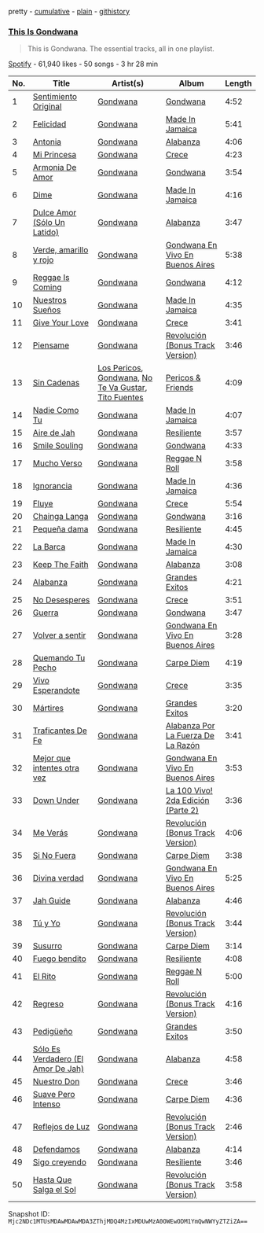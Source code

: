 pretty - [cumulative](/playlists/cumulative/37i9dQZF1DZ06evO2z72hy.md) - [plain](/playlists/plain/37i9dQZF1DZ06evO2z72hy) - [githistory](https://github.githistory.xyz/mackorone/spotify-playlist-archive/blob/main/playlists/plain/37i9dQZF1DZ06evO2z72hy)

### [This Is Gondwana](https://open.spotify.com/playlist/37i9dQZF1DZ06evO2z72hy)

> This is Gondwana\. The essential tracks, all in one playlist.

[Spotify](https://open.spotify.com/user/spotify) - 61,940 likes - 50 songs - 3 hr 28 min

| No. | Title | Artist(s) | Album | Length |
|---|---|---|---|---|
| 1 | [Sentimiento Original](https://open.spotify.com/track/2dz5G8cubIlwFN6SJtj0rg) | [Gondwana](https://open.spotify.com/artist/4nSgEvZncnC5oNPVrtwnLd) | [Gondwana](https://open.spotify.com/album/5aqBD2HHSWt6VpSjSZfiMw) | 4:52 |
| 2 | [Felicidad](https://open.spotify.com/track/3TilMZ5wdTBPrDYPNY9Kc8) | [Gondwana](https://open.spotify.com/artist/4nSgEvZncnC5oNPVrtwnLd) | [Made In Jamaica](https://open.spotify.com/album/3iUfQH6qzhBfR4lrD4dgmg) | 5:41 |
| 3 | [Antonia](https://open.spotify.com/track/51LZ2XHdETvNLQ6SKqTjWF) | [Gondwana](https://open.spotify.com/artist/4nSgEvZncnC5oNPVrtwnLd) | [Alabanza](https://open.spotify.com/album/6KPmpAVmsA13q5iz2ItPLS) | 4:06 |
| 4 | [Mi Princesa](https://open.spotify.com/track/6qwIv4W6tUPxt2jLz84tlo) | [Gondwana](https://open.spotify.com/artist/4nSgEvZncnC5oNPVrtwnLd) | [Crece](https://open.spotify.com/album/3B5dbgQh0IvFD47xLnDvPr) | 4:23 |
| 5 | [Armonia De Amor](https://open.spotify.com/track/2CfWRsmVFEIJA3t5HBMvry) | [Gondwana](https://open.spotify.com/artist/4nSgEvZncnC5oNPVrtwnLd) | [Gondwana](https://open.spotify.com/album/5aqBD2HHSWt6VpSjSZfiMw) | 3:54 |
| 6 | [Dime](https://open.spotify.com/track/6YjkpZPWoDnY2Xbvf9lSWn) | [Gondwana](https://open.spotify.com/artist/4nSgEvZncnC5oNPVrtwnLd) | [Made In Jamaica](https://open.spotify.com/album/3iUfQH6qzhBfR4lrD4dgmg) | 4:16 |
| 7 | [Dulce Amor \(Sólo Un Latido\)](https://open.spotify.com/track/23d6sogOKvZOx7XtSEeNVs) | [Gondwana](https://open.spotify.com/artist/4nSgEvZncnC5oNPVrtwnLd) | [Alabanza](https://open.spotify.com/album/6KPmpAVmsA13q5iz2ItPLS) | 3:47 |
| 8 | [Verde, amarillo y rojo](https://open.spotify.com/track/4Gu3btu3WVhofFBbSyrwBC) | [Gondwana](https://open.spotify.com/artist/4nSgEvZncnC5oNPVrtwnLd) | [Gondwana En Vivo En Buenos Aires](https://open.spotify.com/album/5gF3S3q98Noxe5ECtnUN9K) | 5:38 |
| 9 | [Reggae Is Coming](https://open.spotify.com/track/1yYq0GX9AKLb6yiN5pmyEw) | [Gondwana](https://open.spotify.com/artist/4nSgEvZncnC5oNPVrtwnLd) | [Gondwana](https://open.spotify.com/album/5aqBD2HHSWt6VpSjSZfiMw) | 4:12 |
| 10 | [Nuestros Sueños](https://open.spotify.com/track/0xAwZZmo9w1Rl5gaMkQ2lx) | [Gondwana](https://open.spotify.com/artist/4nSgEvZncnC5oNPVrtwnLd) | [Made In Jamaica](https://open.spotify.com/album/3iUfQH6qzhBfR4lrD4dgmg) | 4:35 |
| 11 | [Give Your Love](https://open.spotify.com/track/6SCxbGzB7xJBPqkEvobpFf) | [Gondwana](https://open.spotify.com/artist/4nSgEvZncnC5oNPVrtwnLd) | [Crece](https://open.spotify.com/album/3B5dbgQh0IvFD47xLnDvPr) | 3:41 |
| 12 | [Piensame](https://open.spotify.com/track/649bIUP229t1UR3KBAZdaF) | [Gondwana](https://open.spotify.com/artist/4nSgEvZncnC5oNPVrtwnLd) | [Revolución \(Bonus Track Version\)](https://open.spotify.com/album/2q9SKZyjttHPnRTcV7cDAg) | 3:46 |
| 13 | [Sin Cadenas](https://open.spotify.com/track/42PvpvCg7eaXJy89at6u8s) | [Los Pericos](https://open.spotify.com/artist/7FnZWGw9lwOr7WzieTKEPR), [Gondwana](https://open.spotify.com/artist/4nSgEvZncnC5oNPVrtwnLd), [No Te Va Gustar](https://open.spotify.com/artist/4ZDoy7AWNgQVmX7T0u0B1j), [Tito Fuentes](https://open.spotify.com/artist/50TYc0wXVPLyb6k5PkR8Lo) | [Pericos & Friends](https://open.spotify.com/album/6X5Q67CsxndSPng67Xxqua) | 4:09 |
| 14 | [Nadie Como Tu](https://open.spotify.com/track/52sDXLOJz1y7Gjf3TJ5eWa) | [Gondwana](https://open.spotify.com/artist/4nSgEvZncnC5oNPVrtwnLd) | [Made In Jamaica](https://open.spotify.com/album/3iUfQH6qzhBfR4lrD4dgmg) | 4:07 |
| 15 | [Aire de Jah](https://open.spotify.com/track/5TXLP8oniNd1RvZOTnTDOB) | [Gondwana](https://open.spotify.com/artist/4nSgEvZncnC5oNPVrtwnLd) | [Resiliente](https://open.spotify.com/album/1x6C4CFPw4B4w9KUguHQGo) | 3:57 |
| 16 | [Smile Souling](https://open.spotify.com/track/3asfbDhnzUpEvMuhPxWaXI) | [Gondwana](https://open.spotify.com/artist/4nSgEvZncnC5oNPVrtwnLd) | [Gondwana](https://open.spotify.com/album/5aqBD2HHSWt6VpSjSZfiMw) | 4:33 |
| 17 | [Mucho Verso](https://open.spotify.com/track/1pTDULhEDv0n8W6Aqnw5ro) | [Gondwana](https://open.spotify.com/artist/4nSgEvZncnC5oNPVrtwnLd) | [Reggae N Roll](https://open.spotify.com/album/0xvEOmEMONX0ohVCUcudb5) | 3:58 |
| 18 | [Ignorancia](https://open.spotify.com/track/0TzxVKHY0tpICeGNQQ2RLf) | [Gondwana](https://open.spotify.com/artist/4nSgEvZncnC5oNPVrtwnLd) | [Made In Jamaica](https://open.spotify.com/album/3iUfQH6qzhBfR4lrD4dgmg) | 4:36 |
| 19 | [Fluye](https://open.spotify.com/track/2crdEEBy8ja6mBGjPxfpxZ) | [Gondwana](https://open.spotify.com/artist/4nSgEvZncnC5oNPVrtwnLd) | [Crece](https://open.spotify.com/album/3B5dbgQh0IvFD47xLnDvPr) | 5:54 |
| 20 | [Chainga Langa](https://open.spotify.com/track/1akpbkKct2FsbSE71IKHZR) | [Gondwana](https://open.spotify.com/artist/4nSgEvZncnC5oNPVrtwnLd) | [Gondwana](https://open.spotify.com/album/5aqBD2HHSWt6VpSjSZfiMw) | 3:16 |
| 21 | [Pequeña dama](https://open.spotify.com/track/5m5vk2GSAwfKCI4FNFiUsc) | [Gondwana](https://open.spotify.com/artist/4nSgEvZncnC5oNPVrtwnLd) | [Resiliente](https://open.spotify.com/album/1x6C4CFPw4B4w9KUguHQGo) | 4:45 |
| 22 | [La Barca](https://open.spotify.com/track/7LTXQnitAcwSdZdl2t7E13) | [Gondwana](https://open.spotify.com/artist/4nSgEvZncnC5oNPVrtwnLd) | [Made In Jamaica](https://open.spotify.com/album/3iUfQH6qzhBfR4lrD4dgmg) | 4:30 |
| 23 | [Keep The Faith](https://open.spotify.com/track/2Qq4l3G6w6WdfM1rKrEqBe) | [Gondwana](https://open.spotify.com/artist/4nSgEvZncnC5oNPVrtwnLd) | [Alabanza](https://open.spotify.com/album/6KPmpAVmsA13q5iz2ItPLS) | 3:08 |
| 24 | [Alabanza](https://open.spotify.com/track/6g0p5ZemM9FUKyNCqlkt69) | [Gondwana](https://open.spotify.com/artist/4nSgEvZncnC5oNPVrtwnLd) | [Grandes Exitos](https://open.spotify.com/album/5t2pcgpZR6Lo51JNb6s7jp) | 4:21 |
| 25 | [No Desesperes](https://open.spotify.com/track/4gvUtG1oO9EnXs5hk6UYjz) | [Gondwana](https://open.spotify.com/artist/4nSgEvZncnC5oNPVrtwnLd) | [Crece](https://open.spotify.com/album/3B5dbgQh0IvFD47xLnDvPr) | 3:51 |
| 26 | [Guerra](https://open.spotify.com/track/6XkwfvohWsXv7B3GrDblaZ) | [Gondwana](https://open.spotify.com/artist/4nSgEvZncnC5oNPVrtwnLd) | [Gondwana](https://open.spotify.com/album/5aqBD2HHSWt6VpSjSZfiMw) | 3:47 |
| 27 | [Volver a sentir](https://open.spotify.com/track/35xXFaqG8xlx5x0HtHpzyv) | [Gondwana](https://open.spotify.com/artist/4nSgEvZncnC5oNPVrtwnLd) | [Gondwana En Vivo En Buenos Aires](https://open.spotify.com/album/5gF3S3q98Noxe5ECtnUN9K) | 3:28 |
| 28 | [Quemando Tu Pecho](https://open.spotify.com/track/5MRAyyeWEQvcsf9BdruIIY) | [Gondwana](https://open.spotify.com/artist/4nSgEvZncnC5oNPVrtwnLd) | [Carpe Diem](https://open.spotify.com/album/0hjSy3tFI2uK4RcppyNASu) | 4:19 |
| 29 | [Vivo Esperandote](https://open.spotify.com/track/0fmrLB98vvk3Z5wFTmkho9) | [Gondwana](https://open.spotify.com/artist/4nSgEvZncnC5oNPVrtwnLd) | [Crece](https://open.spotify.com/album/3B5dbgQh0IvFD47xLnDvPr) | 3:35 |
| 30 | [Mártires](https://open.spotify.com/track/2dgC2dinAbcyHW15OLeSPB) | [Gondwana](https://open.spotify.com/artist/4nSgEvZncnC5oNPVrtwnLd) | [Grandes Exitos](https://open.spotify.com/album/5t2pcgpZR6Lo51JNb6s7jp) | 3:20 |
| 31 | [Traficantes De Fe](https://open.spotify.com/track/10vTdkkK4noQfgt0oexX06) | [Gondwana](https://open.spotify.com/artist/4nSgEvZncnC5oNPVrtwnLd) | [Alabanza Por La Fuerza De La Razón](https://open.spotify.com/album/7mzgCNDT0IVvixRnHKcGmj) | 3:41 |
| 32 | [Mejor que intentes otra vez](https://open.spotify.com/track/3HCpsDMzAL3ksrPTP02KL8) | [Gondwana](https://open.spotify.com/artist/4nSgEvZncnC5oNPVrtwnLd) | [Gondwana En Vivo En Buenos Aires](https://open.spotify.com/album/5gF3S3q98Noxe5ECtnUN9K) | 3:53 |
| 33 | [Down Under](https://open.spotify.com/track/6vDl3LpYcIkuqKM0XIbqBe) | [Gondwana](https://open.spotify.com/artist/4nSgEvZncnC5oNPVrtwnLd) | [La 100 Vivo! 2da Edición \(Parte 2\)](https://open.spotify.com/album/028601b3iM0PZtzD76eKRv) | 3:36 |
| 34 | [Me Verás](https://open.spotify.com/track/4tnguLiUs6l0QtfcocbSdF) | [Gondwana](https://open.spotify.com/artist/4nSgEvZncnC5oNPVrtwnLd) | [Revolución \(Bonus Track Version\)](https://open.spotify.com/album/2q9SKZyjttHPnRTcV7cDAg) | 4:06 |
| 35 | [Si No Fuera](https://open.spotify.com/track/5ohIvkIdzrX3Q9UWqojvkM) | [Gondwana](https://open.spotify.com/artist/4nSgEvZncnC5oNPVrtwnLd) | [Carpe Diem](https://open.spotify.com/album/0hjSy3tFI2uK4RcppyNASu) | 3:38 |
| 36 | [Divina verdad](https://open.spotify.com/track/6w9TXZ2DROwK2KUtA41D4N) | [Gondwana](https://open.spotify.com/artist/4nSgEvZncnC5oNPVrtwnLd) | [Gondwana En Vivo En Buenos Aires](https://open.spotify.com/album/5gF3S3q98Noxe5ECtnUN9K) | 5:25 |
| 37 | [Jah Guide](https://open.spotify.com/track/49HlZ78uRJkjYvUIed53Ko) | [Gondwana](https://open.spotify.com/artist/4nSgEvZncnC5oNPVrtwnLd) | [Alabanza](https://open.spotify.com/album/6KPmpAVmsA13q5iz2ItPLS) | 4:46 |
| 38 | [Tú y Yo](https://open.spotify.com/track/4hN7zGsnymEBrhUwLnaQbZ) | [Gondwana](https://open.spotify.com/artist/4nSgEvZncnC5oNPVrtwnLd) | [Revolución \(Bonus Track Version\)](https://open.spotify.com/album/2q9SKZyjttHPnRTcV7cDAg) | 3:44 |
| 39 | [Susurro](https://open.spotify.com/track/2TxZ8JAypBhn7GWyzwX4hR) | [Gondwana](https://open.spotify.com/artist/4nSgEvZncnC5oNPVrtwnLd) | [Carpe Diem](https://open.spotify.com/album/0hjSy3tFI2uK4RcppyNASu) | 3:14 |
| 40 | [Fuego bendito](https://open.spotify.com/track/5n5oi19eI8icBWVrHHECKw) | [Gondwana](https://open.spotify.com/artist/4nSgEvZncnC5oNPVrtwnLd) | [Resiliente](https://open.spotify.com/album/1x6C4CFPw4B4w9KUguHQGo) | 4:08 |
| 41 | [El Rito](https://open.spotify.com/track/5iccBUGytEmsMoJhaFeRag) | [Gondwana](https://open.spotify.com/artist/4nSgEvZncnC5oNPVrtwnLd) | [Reggae N Roll](https://open.spotify.com/album/0xvEOmEMONX0ohVCUcudb5) | 5:00 |
| 42 | [Regreso](https://open.spotify.com/track/4O5rHAUKMGT47CiZCN3wd2) | [Gondwana](https://open.spotify.com/artist/4nSgEvZncnC5oNPVrtwnLd) | [Revolución \(Bonus Track Version\)](https://open.spotify.com/album/2q9SKZyjttHPnRTcV7cDAg) | 4:16 |
| 43 | [Pedigüeño](https://open.spotify.com/track/36Xd0R2zfa1r9Dk9z4Lcwd) | [Gondwana](https://open.spotify.com/artist/4nSgEvZncnC5oNPVrtwnLd) | [Grandes Exitos](https://open.spotify.com/album/5t2pcgpZR6Lo51JNb6s7jp) | 3:50 |
| 44 | [Sólo Es Verdadero \(El Amor De Jah\)](https://open.spotify.com/track/5rbiiKLMsgT2m2pz57Hxaf) | [Gondwana](https://open.spotify.com/artist/4nSgEvZncnC5oNPVrtwnLd) | [Alabanza](https://open.spotify.com/album/6KPmpAVmsA13q5iz2ItPLS) | 4:58 |
| 45 | [Nuestro Don](https://open.spotify.com/track/5pJy4HaC21CyAF7SZ5XJ0B) | [Gondwana](https://open.spotify.com/artist/4nSgEvZncnC5oNPVrtwnLd) | [Crece](https://open.spotify.com/album/3B5dbgQh0IvFD47xLnDvPr) | 3:46 |
| 46 | [Suave Pero Intenso](https://open.spotify.com/track/2aIUhZGLfRpG1AYCy4oX9d) | [Gondwana](https://open.spotify.com/artist/4nSgEvZncnC5oNPVrtwnLd) | [Carpe Diem](https://open.spotify.com/album/0hjSy3tFI2uK4RcppyNASu) | 4:36 |
| 47 | [Reflejos de Luz](https://open.spotify.com/track/44iYQwUFs6s8rIk4H1TAi4) | [Gondwana](https://open.spotify.com/artist/4nSgEvZncnC5oNPVrtwnLd) | [Revolución \(Bonus Track Version\)](https://open.spotify.com/album/2q9SKZyjttHPnRTcV7cDAg) | 2:46 |
| 48 | [Defendamos](https://open.spotify.com/track/2KT2sqjXGxBY4YkWNX56XM) | [Gondwana](https://open.spotify.com/artist/4nSgEvZncnC5oNPVrtwnLd) | [Alabanza](https://open.spotify.com/album/6KPmpAVmsA13q5iz2ItPLS) | 4:14 |
| 49 | [Sigo creyendo](https://open.spotify.com/track/5G27QQ1ydgYpI2FAKwSIot) | [Gondwana](https://open.spotify.com/artist/4nSgEvZncnC5oNPVrtwnLd) | [Resiliente](https://open.spotify.com/album/1x6C4CFPw4B4w9KUguHQGo) | 3:46 |
| 50 | [Hasta Que Salga el Sol](https://open.spotify.com/track/6sBTM191Y2Y9EIQnOGv7bf) | [Gondwana](https://open.spotify.com/artist/4nSgEvZncnC5oNPVrtwnLd) | [Revolución \(Bonus Track Version\)](https://open.spotify.com/album/2q9SKZyjttHPnRTcV7cDAg) | 3:58 |

Snapshot ID: `Mjc2NDc1MTUsMDAwMDAwMDA3ZThjMDQ4MzIxMDUwMzA0OWEwODM1YmQwNWYyZTZiZA==`

